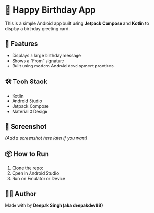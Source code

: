 # 🎉 Happy Birthday App

This is a simple Android app built using **Jetpack Compose** and **Kotlin** to display a birthday greeting card.

## 📱 Features

- Displays a large birthday message
- Shows a “From” signature
- Built using modern Android development practices

## 🛠️ Tech Stack

- Kotlin
- Android Studio
- Jetpack Compose
- Material 3 Design

## 📸 Screenshot

*(Add a screenshot here later if you want)*

## 📦 How to Run

1. Clone the repo:
2. Open in Android Studio
3. Run on Emulator or Device

## 🙋‍♂️ Author

Made with  by **Deepak Singh (aka deepakdev88)** 
